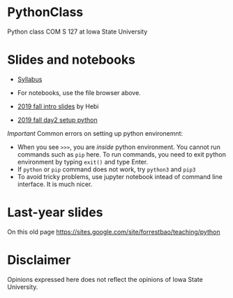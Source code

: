 # PythonClass
Python class COM S 127 at Iowa State University


# Slides and notebooks
* [Syllabus](https://www.dropbox.com/s/3fvc3v8vs5229wd/Syllabus.pdf?dl=0)
* For notebooks, use the file browser above. 

* [2019 fall intro slides](Lecture1_Introduction/intro_2019_fall_Hebi.pdf) by Hebi
* [2019 fall day2 setup python](Lecture1_Introduction/day2_setup_python_Hebi.pdf)

*Important* Common errors on setting up python environemnt:

- When you see `>>>`, you are *inside* python environment. You cannot
  run commands such as `pip` here. To run commands, you need to exit
  python environment by typing `exit()` and type Enter.
- If `python` or `pip` command does not work, try `python3` and `pip3`
- To avoid tricky problems, use jupyter notebook intead of command
  line interface. It is much nicer.


# Last-year slides
On this old page https://sites.google.com/site/forrestbao/teaching/python


# Disclaimer
Opinions expressed here does not reflect the opinions of Iowa State University. 

